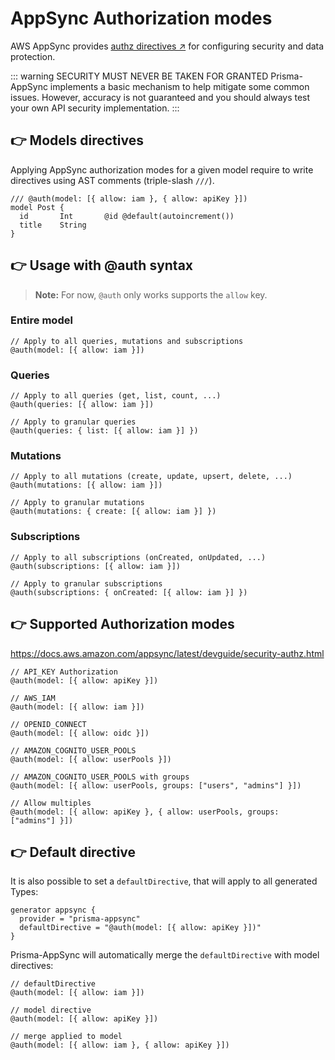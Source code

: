 # AppSync Authorization modes

AWS AppSync provides [authz directives ↗](https://docs.aws.amazon.com/appsync/latest/devguide/security-authz.html) for configuring security and data protection.

::: warning SECURITY MUST NEVER BE TAKEN FOR GRANTED
Prisma-AppSync implements a basic mechanism to help mitigate some common issues. However, accuracy is not guaranteed and you should always test your own API security implementation.
:::

## 👉 Models directives

Applying AppSync authorization modes for a given model require to write directives using AST comments (triple-slash `///`).

```prisma
/// @auth(model: [{ allow: iam }, { allow: apiKey }])
model Post {
  id       Int       @id @default(autoincrement())
  title    String
}
```

## 👉 Usage with @auth syntax

> **Note:** For now, `@auth` only works supports the `allow` key.

### Entire model

```prisma
// Apply to all queries, mutations and subscriptions
@auth(model: [{ allow: iam }])
```

### Queries

```prisma
// Apply to all queries (get, list, count, ...)
@auth(queries: [{ allow: iam }])

// Apply to granular queries
@auth(queries: { list: [{ allow: iam }] })
```

### Mutations

```prisma
// Apply to all mutations (create, update, upsert, delete, ...)
@auth(mutations: [{ allow: iam }])

// Apply to granular mutations
@auth(mutations: { create: [{ allow: iam }] })
```

### Subscriptions

```prisma
// Apply to all subscriptions (onCreated, onUpdated, ...)
@auth(subscriptions: [{ allow: iam }])

// Apply to granular subscriptions
@auth(subscriptions: { onCreated: [{ allow: iam }] })
```

## 👉 Supported Authorization modes

<https://docs.aws.amazon.com/appsync/latest/devguide/security-authz.html>

```prisma
// API_KEY Authorization
@auth(model: [{ allow: apiKey }])

// AWS_IAM
@auth(model: [{ allow: iam }])

// OPENID_CONNECT
@auth(model: [{ allow: oidc }])

// AMAZON_COGNITO_USER_POOLS
@auth(model: [{ allow: userPools }])

// AMAZON_COGNITO_USER_POOLS with groups
@auth(model: [{ allow: userPools, groups: ["users", "admins"] }])

// Allow multiples
@auth(model: [{ allow: apiKey }, { allow: userPools, groups: ["admins"] }])
```

## 👉 Default directive

It is also possible to set a `defaultDirective`, that will apply to all generated Types:

```prisma{3}
generator appsync {
  provider = "prisma-appsync"
  defaultDirective = "@auth(model: [{ allow: apiKey }])"
}
```

Prisma-AppSync will automatically merge the `defaultDirective` with model directives:

```prisma
// defaultDirective
@auth(model: [{ allow: iam }])

// model directive
@auth(model: [{ allow: apiKey }])

// merge applied to model
@auth(model: [{ allow: iam }, { allow: apiKey }])
```

